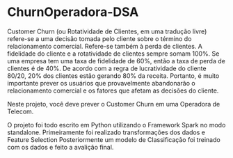 # ChurnOperadora-DSA

Customer Churn (ou Rotatividade de Clientes, em uma tradução livre)
refere-se a uma decisão tomada pelo cliente sobre o término do relacionamento
comercial. Refere-se também à perda de clientes. A fidelidade do cliente e a
rotatividade de clientes sempre somam 100%. Se uma empresa tem uma taxa de
fidelidade de 60%, então a taxa de perda de clientes é de 40%. De acordo com a
regra de lucratividade do cliente 80/20, 20% dos clientes estão gerando 80% da
receita. Portanto, é muito importante prever os usuários que provavelmente
abandonarão o relacionamento comercial e os fatores que afetam as decisões do
cliente.

Neste projeto, você deve prever o Customer Churn em uma Operadora de
Telecom.

O projeto foi todo escrito em Python utilizando o Framework Spark no modo standalone.
Primeiramente foi realizado transformações dos dados e Feature Selection
Posteriormente um modelo de Classificação foi treinado com os dados e feito a avalição final.


